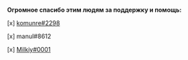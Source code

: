 **Огромное спасибо этим людям за поддержку и помощь:**

[x] [komunre#2298](https://github.com/komunre)

[x] manul#8612 

[x] [Milkiy#0001](https://github.com/FletcherShiro)
